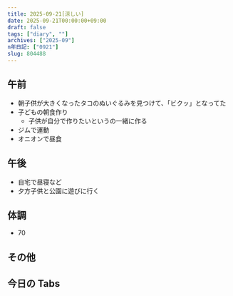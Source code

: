 ```yaml
---
title: 2025-09-21[涼しい]
date: 2025-09-21T00:00:00+09:00
draft: false
tags: ["diary", ""]
archives: ["2025-09"]
n年日記: ["0921"]
slug: 804488
---
```


## 午前

- 朝子供が大きくなったタコのぬいぐるみを見つけて、「ビクッ」となってた
- 子どもの朝食作り
  - 子供が自分で作りたいというの一緒に作る
- ジムで運動
- オニオンで昼食

## 午後

- 自宅で昼寝など
- 夕方子供と公園に遊びに行く

## 体調

- 70

## その他

## 今日の Tabs
